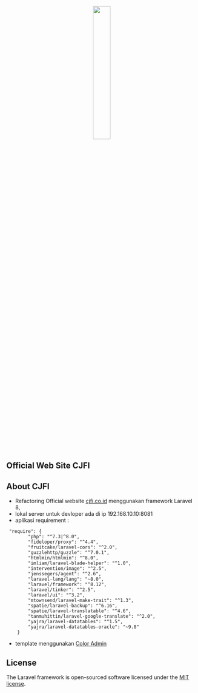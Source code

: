 <p align="center"><a href="#" target="_blank">
    <img src="http://cjfi.co.id:8081/src/img/logo.png" width="30%"></a>
</p>

<p align="center">
    <h2>Official Web Site CJFI</h2>
</p>

## About CJFI
- Refactoring Official website [cjfi.co.id](cjfi.co.id) menggunakan framework Laravel 8, 
- lokal server untuk devloper ada di ip 192.168.10.10:8081
- aplikasi requirement : 
``` 
 "require": {
        "php": "^7.3|^8.0",
        "fideloper/proxy": "^4.4",
        "fruitcake/laravel-cors": "^2.0",
        "guzzlehttp/guzzle": "^7.0.1",
        "htmlmin/htmlmin": "^8.0",
        "imliam/laravel-blade-helper": "^1.0",
        "intervention/image": "^2.5",
        "jenssegers/agent": "^2.6",
        "laravel-lang/lang": "~8.0",
        "laravel/framework": "^8.12",
        "laravel/tinker": "^2.5",
        "laravel/ui": "^3.2",
        "mtownsend/laravel-make-trait": "^1.3",
        "spatie/laravel-backup": "^6.16",
        "spatie/laravel-translatable": "^4.6",
        "tanmuhittin/laravel-google-translate": "^2.0",
        "yajra/laravel-datatables": "^1.5",
        "yajra/laravel-datatables-oracle": "~9.0"
    } 
```
- template menggunakan [ Color Admin ](https://seantheme.com/color-admin/admin/html/index_v3.html)


## License

The Laravel framework is open-sourced software licensed under the [MIT license](https://opensource.org/licenses/MIT).
